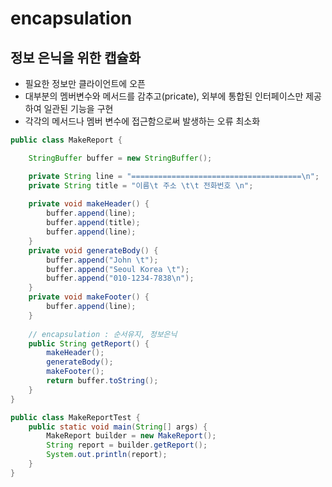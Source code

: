 # encapsulation

## 정보 은닉을 위한 캡슐화

- 필요한 정보만 클라이언트에 오픈
- 대부분의 멤버변수와 메서드를 감추고(pricate), 외부에 통합된 인터페이스만 제공하여 일관된 기능을 구현
- 각각의 메서드나 멤버 변수에 접근함으로써 발생하는 오류 최소화

```java
public class MakeReport {

    StringBuffer buffer = new StringBuffer();

    private String line = "======================================\n";
    private String title = "이름\t 주소 \t\t 전화번호 \n";
  
    private void makeHeader() {
        buffer.append(line);
        buffer.append(title);
        buffer.append(line);
    }
    private void generateBody() {
        buffer.append("John \t");
        buffer.append("Seoul Korea \t");
        buffer.append("010-1234-7838\n");
    }
    private void makeFooter() {
        buffer.append(line);
    }
  
    // encapsulation : 순서유지, 정보은닉
    public String getReport() {
        makeHeader();
        generateBody();
        makeFooter();
        return buffer.toString();
    }
}

```

```java
public class MakeReportTest {
    public static void main(String[] args) {
        MakeReport builder = new MakeReport();
        String report = builder.getReport();
        System.out.println(report);
    }
}
```

